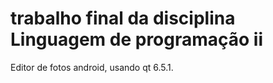 <h1>trabalho final da disciplina Linguagem de programação ii</h1>

Editor de fotos android, usando qt 6.5.1.
